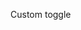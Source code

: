 <Toggle spanClass='w-16 h-10 after:top-1 after:left-[4px]  after:h-8 after:w-8'>Custom toggle</Toggle>